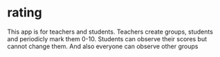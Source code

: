 # rating
This app is for teachers and students. Teachers create groups, students and periodicly mark them 0-10. Students can observe their scores but cannot change them. And also everyone can observe other groups 
